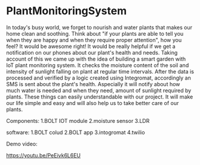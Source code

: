 # PlantMonitoringSystem
In today's busy world, we forget to nourish and water plants that makes our home clean and soothing. 
Think about "if your plants are able to tell you when they are happy and when they require proper attention", how you feel?
 It would be awesome right! It would be really helpful if we get a notification on our phones about our plant's health and needs.
 Taking account of this we came up with the idea of building a smart garden with IoT plant monitoring system. 
It checks the moisture content of the soil and intensity of sunlight falling on plant at regular time intervals.
 After the data is processed and verified by a logic created using Integromat, accordingly an SMS is sent about the plant's health.
 Aspecially it will notify about how much water is needed and when they need, amount of sunlight required by plants. 
 These things can easily understandable with our project.
It will make our life simple and easy and will also help
 us to take better care of our plants.
 
 Components:
                   1.BOLT IOT module
                   2.moisture sensor
                   3.LDR
  
  software:
                  1.BOLT colud
                  2.BOLT app
                  3.intogromat 
                  4.twilio

Demo video:

https://youtu.be/PeEivk6L6EU
